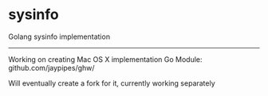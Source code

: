 # sysinfo
Golang sysinfo implementation

---

 Working on creating Mac OS X implementation Go Module: github.com/jaypipes/ghw/

 Will eventually create a fork for it, currently working separately

